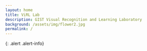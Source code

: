 ```yaml
---
layout: home
title: ViRL Lab
description: GIST Visual Recognition and Learning Laboratory
background: /assets/img/flower2.jpg
permalink: /
---
```


{: .alert .alert-info}
